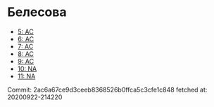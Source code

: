 # Белесова
- [5: AC](5.md)
- [6: AC](6.md)
- [7: AC](7.md)
- [8: AC](8.md)
- [9: AC](9.md)
- [10: NA](10.md)
- [11: NA](11.md)

Commit: 2ac6a67ce9d3ceeb8368526b0ffca5c3cfe1c848
 fetched at: 20200922-214220
